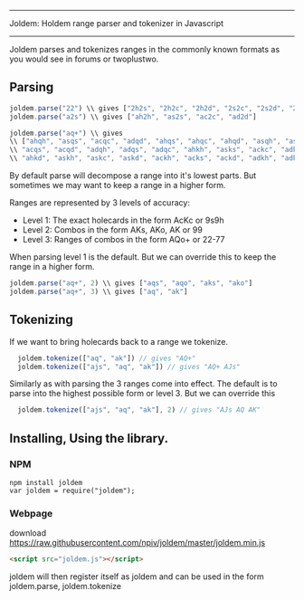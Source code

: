 *******************************************************
Joldem: Holdem range parser and tokenizer in Javascript
*******************************************************

Joldem parses and tokenizes ranges in the commonly known formats as you would see in forums or twoplustwo.

## Parsing

```javascript
joldem.parse("22") \\ gives ["2h2s", "2h2c", "2h2d", "2s2c", "2s2d", "2c2d"]
joldem.parse("a2s") \\ gives ["ah2h", "as2s", "ac2c", "ad2d"]

joldem.parse("aq+") \\ gives
\\ ["ahqh", "asqs", "acqc", "adqd", "ahqs", "ahqc", "ahqd", "asqh", "asqc", "asqd", "acqh", 
\\ "acqs", "acqd", "adqh", "adqs", "adqc", "ahkh", "asks", "ackc", "adkd", "ahks", "ahkc", 
\\ "ahkd", "askh", "askc", "askd", "ackh", "acks", "ackd", "adkh", "adks", "adkc"]
```

By default parse will decompose a range into it's lowest parts. But sometimes we may want to keep a range in a higher form. 

Ranges are represented by 3 levels of accuracy:

* Level 1: The exact holecards in the form AcKc or 9s9h
* Level 2: Combos in the form AKs, AKo, AK or 99
* Level 3: Ranges of combos in the form AQo+ or 22-77

When parsing level 1 is the default. But we can override this to keep the range in a higher form.

```javascript
joldem.parse("aq+", 2) \\ gives ["aqs", "aqo", "aks", "ako"]
joldem.parse("aq+", 3) \\ gives ["aq", "ak"]
```

## Tokenizing

If we want to bring holecards back to a range we tokenize.
```javascript
  joldem.tokenize(["aq", "ak"]) // gives "AQ+"
  joldem.tokenize(["ajs", "aq", "ak"]) // gives "AQ+ AJs"
```

Similarly as with parsing the 3 ranges come into effect. The default is to parse into the highest possible form or level 3. But we can override this

```javascript
  joldem.tokenize(["ajs", "aq", "ak"], 2) // gives "AJs AQ AK"
```

## Installing, Using the library.

### NPM

```
npm install joldem
var joldem = require("joldem");
```

### Webpage

download https://raw.githubusercontent.com/npiv/joldem/master/joldem.min.js
```html
<script src="joldem.js"></script>
```

joldem will then register itself as joldem and can be used in the form joldem.parse, joldem.tokenize

